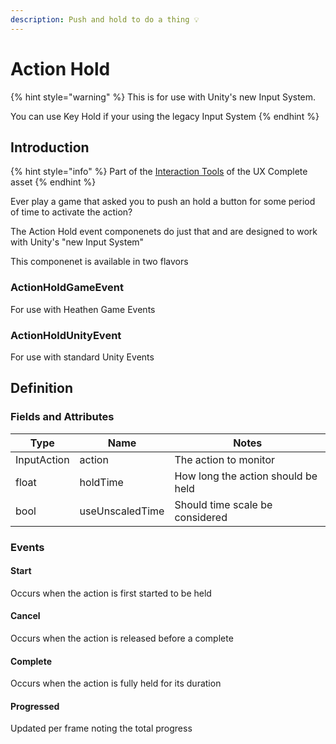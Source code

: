 ```yaml
---
description: Push and hold to do a thing 💡
---
```


# Action Hold

{% hint style="warning" %}
This is for use with Unity's new Input System.



You can use Key Hold if your using the legacy Input System
{% endhint %}

## Introduction

{% hint style="info" %}
Part of the [Interaction Tools](../features/interaction-tools.md) of the UX Complete asset
{% endhint %}

Ever play a game that asked you to push an hold a button for some period of time to activate the action?

The Action Hold event componenets do just that and are designed to work with Unity's "new Input System"

This componenet is available in two flavors

### ActionHoldGameEvent

For use with Heathen Game Events

### ActionHoldUnityEvent

For use with standard Unity Events

## Definition

### Fields and Attributes

| Type        | Name            | Notes                              |
| ----------- | --------------- | ---------------------------------- |
| InputAction | action          | The action to monitor              |
| float       | holdTime        | How long the action should be held |
| bool        | useUnscaledTime | Should time scale be considered    |

### Events

#### Start

Occurs when the action is first started to be held

#### Cancel

Occurs when the action is released before a complete

#### Complete

Occurs when the action is fully held for its duration

#### Progressed

Updated per frame noting the total progress
